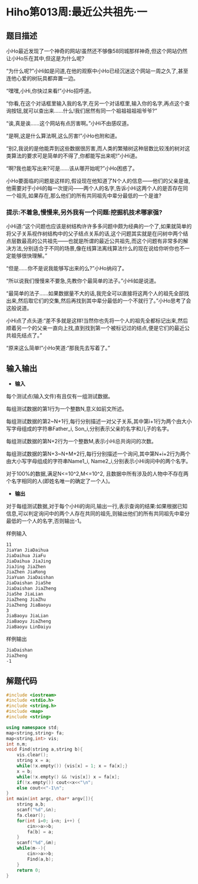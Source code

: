 # Hiho第013周:最近公共祖先·一

## 题目描述

小Ho最近发现了一个神奇的网站!虽然还不够像58同城那样神奇,但这个网站仍然让小Ho乐在其中,但这是为什么呢?

“为什么呢?”小Hi如是问道,在他的观察中小Ho已经沉迷这个网站一周之久了,甚至连他心爱的树玩具都弃置一边。

“嘿嘿,小Hi,你快过来看!”小Ho招呼道。

“你看,在这个对话框里输入我的名字,在另一个对话框里,输入你的名字,再点这个查询按钮,就可以查出来……什么!我们居然有同一个祖祖祖祖祖爷爷?”

“诶,真是诶……这个网站有点厉害啊。”小Hi不由感叹道。

“是啊,这是什么算法啊,这么厉害!”小Ho也附和道。

“别2,我说的是他能弄到这些数据很厉害,而人类的繁殖树这种层数比较浅的树对这类算法的要求可是简单的不得了,你都能写出来呢!”小Hi道。

“啊?我也能写出来?可是……该从哪开始呢?”小Ho困惑了。

小Ho要面临的问题是这样的,假设现在他知道了N个人的信息——他们的父亲是谁,他需要对于小Hi的每一次提问——两个人的名字,告诉小Hi这两个人的是否存在同一个祖先,如果存在,那么他们的所有共同祖先中辈分最低的一个是谁?

### 提示:不着急,慢慢来,另外我有一个问题:挖掘机技术哪家强?

小Hi道:“这个问题也应该是树结构许许多多问题中颇为经典的一个了,如果就简单的将父子关系视作树结构中的父子结点关系的话,这个问题其实就是在问树中两个结点层数最高的公共祖先——也就是所谓的最近公共祖先,而这个问题有非常多的解决方法,分别适合于不同的场景,像在线算法离线算法什么的现在说给你听你也不一定能够很快理解。”

“但是……你不是说我能够写出来的么?”小Ho纳闷了。

“所以说我们慢慢来不要急,先教你个最简单的法子。”小Hi如是说道。

“最简单的法子……如果数据量不大的话,我完全可以直接将这两个人的祖先全部找出来,然后取它们的交集,然后再找到其中辈分最低的一个不就行了。”小Ho思考了会这般说道。

小Hi点了点头道:“差不多就是这样!当然你也先将一个人的祖先全都标记出来,然后顺着另一个的父亲一直向上找,直到找到第一个被标记过的结点,便是它们的最近公共祖先结点了。”

“原来这么简单!”小Ho笑道:“那我先去写着了。”

## 输入输出

* **输入**

每个测试点(输入文件)有且仅有一组测试数据。

每组测试数据的第1行为一个整数N,意义如前文所述。

每组测试数据的第2~N+1行,每行分别描述一对父子关系,其中第i+1行为两个由大小写字母组成的字符串Father\_i, Son\_i,分别表示父亲的名字和儿子的名字。

每组测试数据的第N+2行为一个整数M,表示小Hi总共询问的次数。

每组测试数据的第N+3~N+M+2行,每行分别描述一个询问,其中第N+i+2行为两个由大小写字母组成的字符串Name1\_i, Name2\_i,分别表示小Hi询问中的两个名字。

对于100%的数据,满足N<=10^2,M<=10^2, 且数据中所有涉及的人物中不存在两个名字相同的人(即姓名唯一的确定了一个人)。

* **输出**

对于每组测试数据,对于每个小Hi的询问,输出一行,表示查询的结果:如果根据已知信息,可以判定询问中的两个人存在共同的祖先,则输出他们的所有共同祖先中辈分最低的一个人的名字,否则输出-1。

样例输入

```sh
11
JiaYan JiaDaihua
JiaDaihua JiaFu
JiaDaihua JiaJing
JiaJing JiaZhen
JiaZhen JiaRong
JiaYuan JiaDaishan
JiaDaishan JiaShe
JiaDaishan JiaZheng
JiaShe JiaLian
JiaZheng JiaZhu
JiaZheng JiaBaoyu
3
JiaBaoyu JiaLian
JiaBaoyu JiaZheng
JiaBaoyu LinDaiyu
```

样例输出

```sh
JiaDaishan
JiaZheng
-1
```
 
## 解题代码

```c++
#include <iostream>
#include <stdio.h>
#include <string.h>
#include <map>
#include <string>

using namespace std;
map<string,string> fa;
map<string,int> vis;
int n,m;
void Find(string a,string b){
    vis.clear();
    string x = a;
    while(!x.empty()) {vis[x] = 1; x = fa[x];}
    x = b;
    while(!x.empty() && !vis[x]) x = fa[x];
    if(!x.empty()) cout<<x<<"\n";
    else cout<<"-1\n";
}
int main(int argc, char* argv[]){
    string a,b;
    scanf("%d",&n);
    fa.clear();
    for(int i=0; i<n; i++) {
        cin>>a>>b;
        fa[b] = a;
    }
    scanf("%d",&m);
    while(m--){
        cin>>a>>b;
        Find(a,b);
    }
    return 0;
}
```
